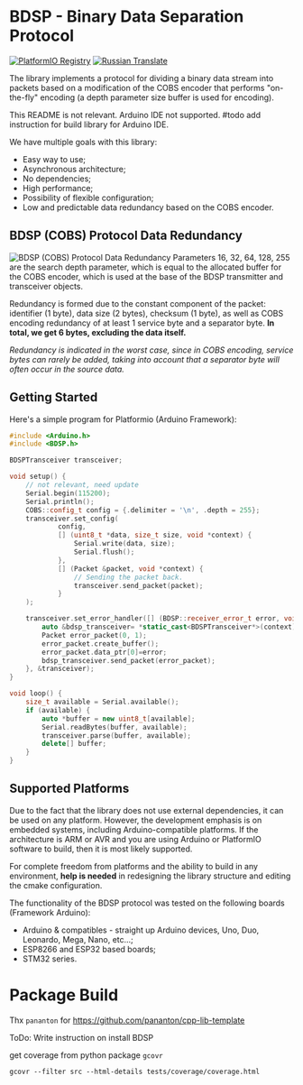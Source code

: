 **BDSP** - Binary Data Separation Protocol
===========
[![PlatformIO Registry](https://badges.registry.platformio.org/packages/kobaproduction/library/BDSP.svg)](https://registry.platformio.org/libraries/kobaproduction/BDSP)
[![Russian Translate](https://img.shields.io/badge/README-RUSSIAN_TRANLATE-blueviolet.svg?style=flat-square)](https://github-com.translate.goog/KobaProduction/BDSP?_x_tr_sl=en&_x_tr_tl=ru)


The library implements a protocol for dividing a binary data stream into packets based on a modification of the COBS encoder that performs "on-the-fly" encoding (a depth parameter size buffer is used for encoding).

This README is not relevant. Arduino IDE not supported. #todo add instruction for build library for Arduino IDE.

We have multiple goals with this library:
* Easy way to use;
* Asynchronous architecture;
* No dependencies;
* High performance;
* Possibility of flexible configuration;
* Low and predictable data redundancy based on the COBS encoder.

## BDSP (COBS) Protocol Data Redundancy
![BDSP (COBS) Protocol Data Redundancy](docs/attachments/images/bdsp-data-redundancy.webp)
Parameters 16, 32, 64, 128, 255 are the search depth parameter, which is equal to the allocated buffer for the COBS encoder, which is used at the base of the BDSP transmitter and transceiver objects.

Redundancy is formed due to the constant component of the packet: identifier (1 byte), data size (2 bytes), checksum (1 byte), as well as COBS encoding redundancy of at least 1 service byte and a separator byte. 
**In total, we get 6 bytes, excluding the data itself.** 

_Redundancy is indicated in the worst case, since in COBS encoding, service bytes can rarely be added, taking into account that a separator byte will often occur in the source data._


## Getting Started

Here's a simple program for Platformio (Arduino Framework):

```cpp
#include <Arduino.h>
#include <BDSP.h>

BDSPTransceiver transceiver;

void setup() {
    // not relevant, need update
    Serial.begin(115200);
    Serial.println();
    COBS::config_t config = {.delimiter = '\n', .depth = 255};
    transceiver.set_config(
            config,
            [] (uint8_t *data, size_t size, void *context) {
                Serial.write(data, size);
                Serial.flush();
            },
            [] (Packet &packet, void *context) {
                // Sending the packet back.
                transceiver.send_packet(packet);
            }
    );

    transceiver.set_error_handler([] (BDSP::receiver_error_t error, void *context) {
        auto &bdsp_transceiver= *static_cast<BDSPTransceiver*>(context);
        Packet error_packet(0, 1);
        error_packet.create_buffer();
        error_packet.data_ptr[0]=error;
        bdsp_transceiver.send_packet(error_packet);
    }, &transceiver);
}

void loop() {
    size_t available = Serial.available();
    if (available) {
        auto *buffer = new uint8_t[available];
        Serial.readBytes(buffer, available);
        transceiver.parse(buffer, available);
        delete[] buffer;
    }
}
```

## Supported Platforms

Due to the fact that the library does not use external dependencies, it can be used on any platform. However, the development emphasis is on embedded systems, including Arduino-compatible platforms. 
If the architecture is ARM or AVR and you are using Arduino or PlatformIO software to build, then it is most likely supported. 

For complete freedom from platforms and the ability to build in any environment, **help is needed** in redesigning the library structure and editing the cmake configuration. 

The functionality of the BDSP protocol was tested on the following boards (Framework Arduino):
* Arduino & compatibles - straight up Arduino devices, Uno, Duo, Leonardo, Mega, Nano, etc...;
* ESP8266 and ESP32 based boards;
* STM32 series.


# Package Build

Thx `pananton` for https://github.com/pananton/cpp-lib-template

ToDo: Write instruction on install BDSP

get coverage from python package `gcovr`
```
gcovr --filter src --html-details tests/coverage/coverage.html
```